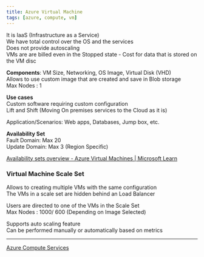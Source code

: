 ```yaml
---
title: Azure Virtual Machine
tags: [azure, compute, vm]
---
```


It is IaaS (Infrastructure as a Service)  
We have total control over the OS and the services  
Does not provide autoscaling  
VMs are are billed even in the Stopped state - Cost for data that is stored on the VM disc

**Components**: VM Size, Networking, OS Image, Virtual Disk (VHD)  
Allows to use custom image that are created and save in Blob storage  
Max Nodes : 1

**Use cases**  
Custom software requiring custom configuration  
Lift and Shift (Moving On premises services to the Cloud as it is)

Application/Scenarios: Web apps, Databases, Jump box, etc.

**Availability Set**  
Fault Domain: Max 20  
Update Domain: Max 3 (Region Specific)

[Availability sets overview - Azure Virtual Machines | Microsoft Learn](https://learn.microsoft.com/bs-latn-ba/azure/virtual-machines/availability-set-overview#how-do-availability-sets-work)

### Virtual Machine Scale Set

Allows to creating multiple VMs with the same configuration    
The VMs in a scale set are hidden behind an Load Balancer  

Users are directed to one of the VMs in the Scale Set  
Max Nodes : 1000/ 600 (Depending on Image Selected)

Supports auto scaling feature  
Can be performed manually or automatically based on metrics

---

[Azure Compute Services](Azure%20Compute%20Services.md)